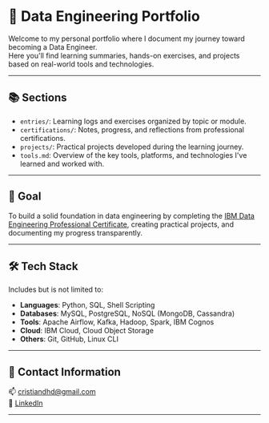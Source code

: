 # 🧠 Data Engineering Portfolio

Welcome to my personal portfolio where I document my journey toward becoming a Data Engineer.  
Here you'll find learning summaries, hands-on exercises, and projects based on real-world tools and technologies.

---

## 📚 Sections

- `entries/`: Learning logs and exercises organized by topic or module.
- `certifications/`: Notes, progress, and reflections from professional certifications.
- `projects/`: Practical projects developed during the learning journey.
- `tools.md`: Overview of the key tools, platforms, and technologies I've learned and worked with.

---

## 🎯 Goal

To build a solid foundation in data engineering by completing the [IBM Data Engineering Professional Certificate](https://www.coursera.org/professional-certificates/ibm-data-engineer), creating practical projects, and documenting my progress transparently.

---

## 🛠 Tech Stack

Includes but is not limited to:

- **Languages**: Python, SQL, Shell Scripting  
- **Databases**: MySQL, PostgreSQL, NoSQL (MongoDB, Cassandra)  
- **Tools**: Apache Airflow, Kafka, Hadoop, Spark, IBM Cognos  
- **Cloud**: IBM Cloud, Cloud Object Storage  
- **Others**: Git, GitHub, Linux CLI

---

## 📌 Contact Information

📫 cristiandhd@gmail.com  
🔗 [LinkedIn](https://www.linkedin.com/in/cristian-hernandez-diaz/)

---
